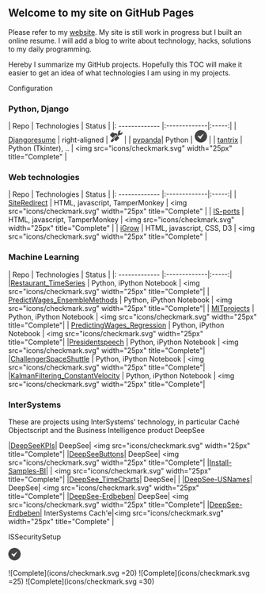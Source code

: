 ## Welcome to my site on GitHub Pages

Please refer to my [website](https://aless80.pythonanywhere.com/). My site is still work in progress but I built an online resume. I will add a blog to write about technology, hacks, solutions to my daily programming. 

Hereby I summarize my GitHub projects. Hopefully this TOC will make it easier to get an idea of what technologies I am using in my projects. 


<i class="fa fa-gear fa-spin fa-2x" style="color: firebrick"></i> Configuration

### Python, Django


| Repo           | Technologies     | Status |
|: ------------- |:-------------|:-----:|
| [Djangoresume](https://github.com/aless80/Djangoresume) | right-aligned | <img src="icons/workinprogress.svg" width="25px" title="Work in progress"> |
| [pypanda](https://github.com/aless80/pypanda)| Python      | <img src="icons/checkmark.svg" width="25px" title="Complete"> |
| [tantrix](https://github.com/aless80/tantrix) | Python (Tkinter), .. | <img src="icons/checkmark.svg" width="25px" title="Complete" |


### Web technologies


| Repo           | Technologies     | Status |
|: ------------- |:-------------|:-----:|
| [SiteRedirect](https://github.com/aless80/SiteRedirect) | HTML, javascript, TamperMonkey | <img src="icons/checkmark.svg" width="25px" title="Complete" |
| [IS-ports](https://github.com/aless80/IS-ports) | HTML, javascript, TamperMonkey | <img src="icons/checkmark.svg" width="25px" title="Complete" |
| [iGrow](https://github.com/aless80/iGrow) | HTML, javascript, CSS, D3 | <img src="icons/checkmark.svg" width="25px" title="Complete" |


### Machine Learning

| Repo           | Technologies     | Status |
|: ------------- |:-------------|:-----:|
|[Restaurant_TimeSeries](https://github.com/aless80/Restaurant_TimeSeries) | Python, iPython Notebook | <img src="icons/checkmark.svg" width="25px" title="Complete"|
| [PredictWages_EnsembleMethods](https://github.com/aless80/PredictWages_EnsembleMethods) | Python, iPython Notebook | <img src="icons/checkmark.svg" width="25px" title="Complete"|
| [MITprojects](https://github.com/aless80/MITprojects) | Python, iPython Notebook | <img src="icons/checkmark.svg" width="25px" title="Complete"|
| [PredictingWages_Regression](https://github.com/aless80/PredictingWages_Regression) | Python, iPython Notebook | <img src="icons/checkmark.svg" width="25px" title="Complete"|
|[Presidentspeech](https://github.com/aless80/Presidentspeech) | Python, iPython Notebook | <img src="icons/checkmark.svg" width="25px" title="Complete"|
|[ChallengerSpaceShuttle](https://github.com/aless80/ChallengerSpaceShuttle) | Python, iPython Notebook | <img src="icons/checkmark.svg" width="25px" title="Complete"|
|[KalmanFiltering_ConstantVelocity](https://github.com/aless80/KalmanFiltering_ConstantVelocity) | Python, iPython Notebook | <img src="icons/checkmark.svg" width="25px" title="Complete"|

### InterSystems
These are projects using InterSystems' technology, in particular Caché Objectscript and the Business Intelligence product DeepSee

|[DeepSeeKPIs](https://github.com/aless80/DeepSeeKPIs)| DeepSee| <img src="icons/checkmark.svg" width="25px" title="Complete"|
|[DeepSeeButtons](https://github.com/aless80/DeepSeeButtons)| DeepSee| <img src="icons/checkmark.svg" width="25px" title="Complete"|
|[Install-Samples-BI](https://github.com/aless80/Install-Samples-BI)| | <img src="icons/checkmark.svg" width="25px" title="Complete"|
|[DeepSee_TimeCharts](https://github.com/aless80/DeepSee_TimeCharts)| DeepSee| |
|[DeepSee-USNames](https://github.com/aless80/DeepSee-USNames)| DeepSee| <img src="icons/checkmark.svg" width="25px" title="Complete"|
|[DeepSee-Erdbeben](https://github.com/aless80/DeepSee-Erdbeben)| DeepSee| <img src="icons/checkmark.svg" width="25px" title="Complete"|
|[DeepSee-Erdbeben](https://github.com/aless80/DeepSee-Erdbeben)| InterSystems Cach'e|<img src="icons/checkmark.svg" width="25px" title="Complete" |

ISSecuritySetup

<img src="icons/checkmark.svg" width="25px">

![Complete](icons/checkmark.svg =20)
![Complete](icons/checkmark.svg =25)
![Complete](icons/checkmark.svg =30)
<!-- http://jmcglone.com/guides/github-pages/ -->